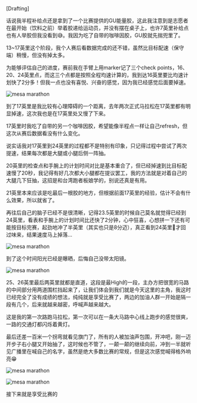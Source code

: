 [Drafting]

话说我半程补给点还是拿到了一个比赛提供的GU能量胶，这此我注意到是志愿者在最开始（饮料之前）举着胶递给运动员，并没有摆在桌子上，也许7英里补给点也有人举胶但我没看到😅。我因为吃了自带的咖啡因胶，GU胶就先揣兜里了。

13~17英里这个阶段，我个人赛后看数据完成的还不错，虽然比目标配速（保守端）稍慢，但没有掉太多。

为能够评估自己的进度，赛前我在手臂上用marker记了三个check points，16、20、24英里点，而这三个点都是按照全程均速计算的，我到达16英里要比均速计划快了2分多！但我一点也没有喜悦、兴奋的感觉，因为我已经感觉后面要掉速。

![mesa marathon](/img/2025-02-08-mesa-marathon/IMG_0068.jpg)

到了17英里是我比较有心理障碍的一个距离，去年两次正式马拉松在17英里都有明显掉速，这次我也是在17英里处又慢了下来。

17英里时我吃了自带的另一个咖啡因胶，希望能像半程点一样让自己refresh，但这次从赛后数据看没有什么变化。

说实话我对17英里到24英里的过程都不是特别有印象，只记得过程中尝试了两次提速，结果每次都是大腿或小腿后侧一阵抽。

20英里的检查点和手腕上的计划时间对比是基本重合了，但已经掉速到比目标配速慢了20秒，我记得有好几次都大小腿都在提议罢工，我的方法就是对着自己的大腿几下狂抽，这招是和台湾跑者板娘学的，别说还真是有用。

21英里本来应该是吃最后一根胶的地方，但根据前面17英里的经验，估计不会有什么效果，所以就省了。

再往后自己的脑子已经不是很清晰，记得23.5英里的时候自己莫名就觉得已经到24英里，看表和手腕上的计划时间比还快了2分钟，心中狂喜，心想拼一下还有可能按目标完赛，起劲地冲了半英里（其实也只是8分迈），真正看到24英里🚩才回过味来，结果速度马上掉落…

![mesa marathon](/img/2025-02-08-mesa-marathon/image_29.jpg)

到了这个时间阳光已经是曝晒，后悔自己没带太阳镜。

![mesa marathon](/img/2025-02-08-mesa-marathon/image_21.jpg)

25、26英里最后两英里就都是直道，这段是最High的一段，主办方把很宽的马路的中间部分用两道围栏挡起来了，让我们体会到我们就是今天这里的主角，我这时已经完全了没有成绩的想法，纯纯就是享受比赛了，两边的加油人群一开始是隔一段有几个，后来就越来越密，呼喊声越来越大。

这是我的第一次路跑马拉松，第一次可以在一条大马路中心线上跑步的感觉很爽，一路的交通灯都闪烁着黄灯。

最后还差一百米一个拐弯就看见旗门了，所有的人被加油声包围，开冲吧，刚一迈开步子右小腿又开始抽了，这时候也不管了，一颠一颠的继续向前，冲到一半就听见广播里在喊自己的名字，虽然是绝大多数比赛的常规，但是这次感觉喊得格外响亮😁

![mesa marathon](/img/2025-02-08-mesa-marathon/image_35.jpg)

![mesa marathon](/img/2025-02-08-mesa-marathon/image_16.jpg)

接下来就是享受比赛的
